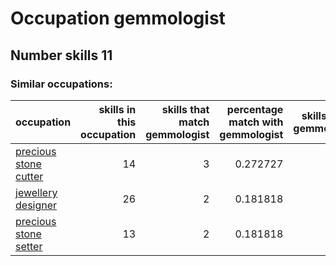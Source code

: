 # Occupation gemmologist
## Number skills 11
### Similar occupations:
| occupation                                        |   skills in this occupation |   skills that match gemmologist |   percentage match with gemmologist |   skills not in gemmologist |
|:--------------------------------------------------|----------------------------:|--------------------------------:|------------------------------------:|----------------------------:|
| [precious stone cutter](precious_stone_cutter.md) |                          14 |                               3 |                            0.272727 |                          11 |
| [jewellery designer](jewellery_designer.md)       |                          26 |                               2 |                            0.181818 |                          24 |
| [precious stone setter](precious_stone_setter.md) |                          13 |                               2 |                            0.181818 |                          11 |
